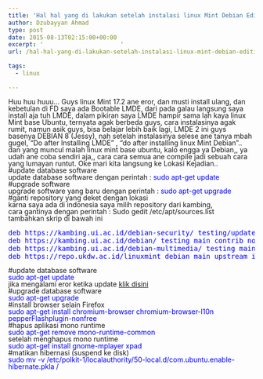 ```yaml
---
title: 'Hal hal yang di lakukan setelah instalasi linux Mint Debian Edition 2 [LMDE]'
author: Dzubayyan Ahmad
type: post
date: 2015-08-13T02:15:00+00:00
excerpt: '						'
url: /hal-hal-yang-di-lakukan-setelah-instalasi-linux-mint-debian-edition-lmde.aspx

tags:
  - linux

---
```

<div style="line-height: 100%; margin-bottom: 0cm;" align="left">
  Huu huu huuu&#8230; Guys linux Mint 17.2 ane eror, dan musti install ulang, dan kebetulan di FD saya ada Bootable LMDE, dari pada galau langsung saya install aja tuh LMDE, dalam pikiran saya LMDE hampir sama lah kaya linux Mint base Ubuntu, ternyata agak berbeda guys, cara instalasinya agak rumit, namun asik guys, bisa belajar lebih baik lagi, LMDE 2 ini guys basenya DEBIAN 8 (Jessy), nah setelah instalasinya selese ane tanya mbah gugel, “Do after Installing LMDE” , “do after installing linux Mint Debian”.. dan yang muncul malah linux mint base ubuntu, kalo engga ya Debian,, ya udah ane coba sendiri aja,, cara cara semua ane compile jadi sebuah cara yang lumayan runtut. Oke mari kita langsung ke Lokasi Kejadian..
</div>

<div style="line-height: 100%; margin-bottom: 0cm;" align="left">
</div>

<div style="line-height: 100%; margin-bottom: 0cm;" align="left">
  #update database software
</div>

<div style="line-height: 100%; margin-bottom: 0cm;" align="left">
  update database software dengan perintah : <span style="color: blue;">sudo apt-get update</span>
</div>

<div style="line-height: 100%; margin-bottom: 0cm;" align="left">
</div>

<div style="line-height: 100%; margin-bottom: 0cm;" align="left">
  #upgrade software
</div>

<div style="line-height: 100%; margin-bottom: 0cm;" align="left">
  upgrade software yang baru dengan perintah : <span style="color: blue;">sudo apt-get upgrade</span>
</div>

<div style="line-height: 100%; margin-bottom: 0cm;" align="left">
</div>

<div style="line-height: 100%; margin-bottom: 0cm;" align="left">
  #ganti repository yang deket dengan lokasi<br /> karna saya ada di indonesia saya milih repository dari kambing,<br /> <a name="more"></a>
</div>

<div style="line-height: 100%; margin-bottom: 0cm;" align="left">
  cara gantinya dengan perintah : Sudo gedit /etc/apt/sources.list
</div>

<div style="line-height: 100%; margin-bottom: 0cm;" align="left">
  tambahkan skrip di bawah ini
</div>

<pre style="text-align: left;"><span style="color: blue;">deb https://kambing.ui.ac.id/debian-security/ testing/updates main contrib non-free
deb https://kambing.ui.ac.id/debian/ testing main contrib non-free
deb https://kambing.ui.ac.id/debian-multimedia/ testing main non-free
deb https://repo.ukdw.ac.id/linuxmint debian main upstream import backport romeo</span></pre>

<div style="line-height: 100%; margin-bottom: 0cm;">
  #update database software
</div>

<div style="line-height: 100%; margin-bottom: 0cm;">
  <span style="color: blue;">sudo apt-get update</span>
</div>

<div style="line-height: 100%; margin-bottom: 0cm;">
  jika mengalami eror ketika update <a href="https://www.seputarinfo.co.vu/2015/08/cara-mengatasi-debian-public-keys-error.html" target="_blank" rel="noopener noreferrer">klik disini</a>
</div>

<div style="line-height: 100%; margin-bottom: 0cm;">
</div>

<div style="line-height: 100%; margin-bottom: 0cm;">
  #upgrade database software
</div>

<div style="line-height: 100%; margin-bottom: 0cm;">
  <span style="color: blue;">sudo apt-get upgrade</span>
</div>

<div style="line-height: 100%; margin-bottom: 0cm;">
</div>

<div style="line-height: 100%; margin-bottom: 0cm;">
  #install browser selain Firefox
</div>

<div style="line-height: 100%; margin-bottom: 0cm;">
  <span style="color: blue;">sudo apt-get install chromium-browser chromium-browser-l10n pepperFlashplugin-nonfree</span>
</div>

<div style="line-height: 100%; margin-bottom: 0cm;">
</div>

<div style="line-height: 100%; margin-bottom: 0cm;">
  #hapus aplikasi mono runtime
</div>

<div style="line-height: 100%; margin-bottom: 0cm;">
  <span style="color: blue;">sudo apt-get remove mono-runtime-common</span>
</div>

<div style="line-height: 100%; margin-bottom: 0cm;">
</div>

<div style="line-height: 100%; margin-bottom: 0cm;">
  setelah menghapus mono runtime
</div>

<div style="line-height: 100%; margin-bottom: 0cm;">
  <span style="color: blue;">sudo apt-get install gnome-mplayer xpad</span>
</div>

<div style="line-height: 100%; margin-bottom: 0cm;">
</div>

<div style="line-height: 100%; margin-bottom: 0cm;">
  #matikan hibernasi (suspend ke disk)
</div>

<div style="line-height: 100%; margin-bottom: 0cm;">
  <span style="color: blue;">sudo mv -v /etc/polkit-1/localauthority/50-local.d/com.ubuntu.enable-hibernate.pkla /</span>
</div>

<div style="line-height: 100%; margin-bottom: 0cm;">
</div>